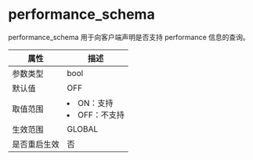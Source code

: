# performance_schema

performance_schema 用于向客户端声明是否支持 performance 信息的查询。

|   属性   |                                                    描述                                                     |
|--------|-----------------------------------------------------------------------------------------------------------|
| 参数类型   | bool                   |
| 默认值    | OFF                    |
| 取值范围   | <li> ON：支持   <li> OFF：不支持    |
| 生效范围   | GLOBAL                 |
| 是否重启生效 | 否                      |
